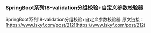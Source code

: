 ### SpringBoot系列18-validation分组校验+自定义参数校验器
 
SpringBoot系列18-validation分组校验+自定义参数校验器
 原文链接：[https://www.lskyf.com/post/212](https://www.lskyf.com/post/212)
